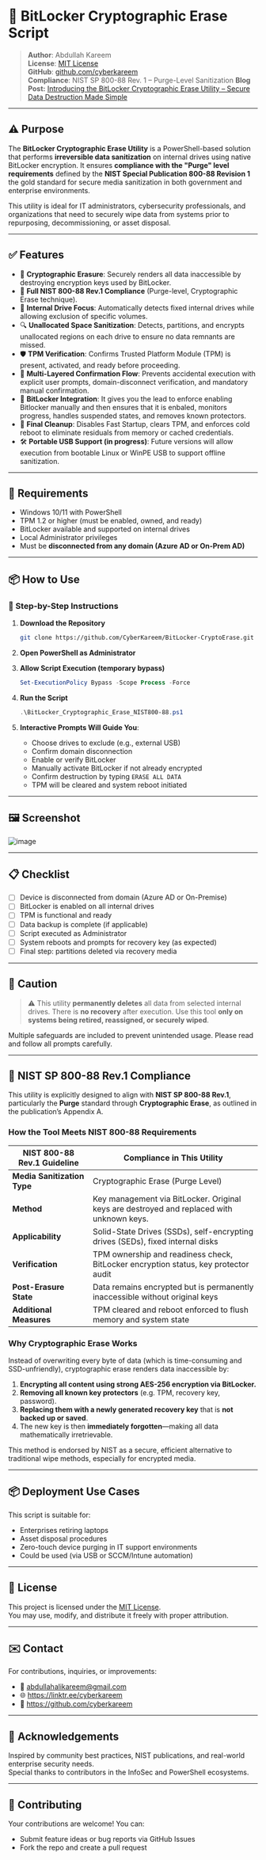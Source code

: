 
# 🔐 BitLocker Cryptographic Erase Script

> **Author**: Abdullah Kareem  
> **License**: [MIT License](./LICENSE)  
> **GitHub**: [github.com/cyberkareem](https://github.com/cyberkareem)  
> **Compliance**: NIST SP 800-88 Rev. 1 – Purge-Level Sanitization
> **Blog Post:** [Introducing the BitLocker Cryptographic Erase Utility – Secure Data Destruction Made Simple](https://medium.com/@cyberkareem/introducing-the-bitlocker-cryptographic-erase-utility-secure-data-destruction-made-simple-1955b830e1aa)

---

## ⚠️ Purpose

The **BitLocker Cryptographic Erase Utility** is a PowerShell-based solution that performs **irreversible data sanitization** on internal drives using native BitLocker encryption. It ensures **compliance with the "Purge" level requirements** defined by the **NIST Special Publication 800-88 Revision 1** the gold standard for secure media sanitization in both government and enterprise environments.

This utility is ideal for IT administrators, cybersecurity professionals, and organizations that need to securely wipe data from systems prior to repurposing, decommissioning, or asset disposal.

---

## ✅ Features

- 🔐 **Cryptographic Erasure**: Securely renders all data inaccessible by destroying encryption keys used by BitLocker.
- 🧩 **Full NIST 800-88 Rev.1 Compliance** (Purge-level, Cryptographic Erase technique).
- 💾 **Internal Drive Focus**: Automatically detects fixed internal drives while allowing exclusion of specific volumes.
- 🔍 **Unallocated Space Sanitization**: Detects, partitions, and encrypts unallocated regions on each drive to ensure no data remnants are missed.
- 🛡 **TPM Verification**: Confirms Trusted Platform Module (TPM) is present, activated, and ready before proceeding.
- 🧠 **Multi-Layered Confirmation Flow**: Prevents accidental execution with explicit user prompts, domain-disconnect verification, and mandatory manual confirmation.
- 🔄 **BitLocker Integration**: It gives you the lead to enforce enabling Bitlocker manually and then ensures that it is enbaled, monitors progress, handles suspended states, and removes known protectors.
- 🔧 **Final Cleanup**: Disables Fast Startup, clears TPM, and enforces cold reboot to eliminate residuals from memory or cached credentials.
- 🛠 **Portable USB Support (in progress)**: Future versions will allow execution from bootable Linux or WinPE USB to support offline sanitization.

---

## 📌 Requirements

- Windows 10/11 with PowerShell
- TPM 1.2 or higher (must be enabled, owned, and ready)
- BitLocker available and supported on internal drives
- Local Administrator privileges
- Must be **disconnected from any domain (Azure AD or On-Prem AD)**

---

## 📦 How to Use

### 🔁 Step-by-Step Instructions

1. **Download the Repository**
   ```bash
   git clone https://github.com/CyberKareem/BitLocker-CryptoErase.git
   ```

2. **Open PowerShell as Administrator**

3. **Allow Script Execution (temporary bypass)**
   ```powershell
   Set-ExecutionPolicy Bypass -Scope Process -Force
   ```

4. **Run the Script**
   ```powershell
   .\BitLocker_Cryptographic_Erase_NIST800-88.ps1
   ```

5. **Interactive Prompts Will Guide You**:
   - Choose drives to exclude (e.g., external USB)
   - Confirm domain disconnection
   - Enable or verify BitLocker
   - Manually activate BitLocker if not already encrypted
   - Confirm destruction by typing `ERASE ALL DATA`
   - TPM will be cleared and system reboot initiated

---

## 🖼 Screenshot

![image](https://github.com/user-attachments/assets/ec6e8a54-42e5-47a8-8380-fd257f3d8c03)

---

## 📋 Checklist

- [ ] Device is disconnected from domain (Azure AD or On-Premise)
- [ ] BitLocker is enabled on all internal drives
- [ ] TPM is functional and ready
- [ ] Data backup is complete (if applicable)
- [ ] Script executed as Administrator
- [ ] System reboots and prompts for recovery key (as expected)
- [ ] Final step: partitions deleted via recovery media

---

## 🚨 Caution

> ⚠️ This utility **permanently deletes** all data from selected internal drives. There is **no recovery** after execution. Use this tool **only on systems being retired, reassigned, or securely wiped**.

Multiple safeguards are included to prevent unintended usage. Please read and follow all prompts carefully.

---

## 📜 NIST SP 800-88 Rev.1 Compliance

This utility is explicitly designed to align with **NIST SP 800-88 Rev.1**, particularly the **Purge** standard through **Cryptographic Erase**, as outlined in the publication’s Appendix A.

### How the Tool Meets NIST 800-88 Requirements

| NIST 800-88 Rev.1 Guideline | Compliance in This Utility |
|-----------------------------|-----------------------------|
| **Media Sanitization Type** | Cryptographic Erase (Purge Level) |
| **Method**                  | Key management via BitLocker. Original keys are destroyed and replaced with unknown keys. |
| **Applicability**           | Solid-State Drives (SSDs), self-encrypting drives (SEDs), fixed internal disks |
| **Verification** | TPM ownership and readiness check, BitLocker encryption status, key protector audit |
| **Post-Erasure State** | Data remains encrypted but is permanently inaccessible without original keys |
| **Additional Measures** | TPM cleared and reboot enforced to flush memory and system state |

### Why Cryptographic Erase Works

Instead of overwriting every byte of data (which is time-consuming and SSD-unfriendly), cryptographic erase renders data inaccessible by:

1. **Encrypting all content using strong AES-256 encryption via BitLocker.**
2. **Removing all known key protectors** (e.g. TPM, recovery key, password).
3. **Replacing them with a newly generated recovery key** that is **not backed up or saved**.
4. The new key is then **immediately forgotten**—making all data mathematically irretrievable.

This method is endorsed by NIST as a secure, efficient alternative to traditional wipe methods, especially for encrypted media.

---

## 📦 Deployment Use Cases

This script is suitable for:

- Enterprises retiring laptops
- Asset disposal procedures
- Zero-touch device purging in IT support environments
- Could be used (via USB or SCCM/Intune automation)

---

## 🧾 License

This project is licensed under the [MIT License](./LICENSE).  
You may use, modify, and distribute it freely with proper attribution.

---

## ✉️ Contact

For contributions, inquiries, or improvements:

- 📧 abdullahalikareem@gmail.com  
- 🌐 https://linktr.ee/cyberkareem  
- 🔗 https://github.com/cyberkareem

---

## 🙏 Acknowledgements

Inspired by community best practices, NIST publications, and real-world enterprise security needs.  
Special thanks to contributors in the InfoSec and PowerShell ecosystems.

---

## 🤝 Contributing

Your contributions are welcome! You can:  
- Submit feature ideas or bug reports via GitHub Issues  
- Fork the repo and create a pull request  
